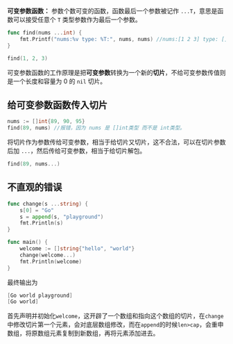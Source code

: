 **可变参数函数：** 参数个数可变的函数，函数最后一个参数被记作 `...T`，意思是函数可以接受任意个 `T` 类型参数作为最后一个参数。

```go
func find(nums ...int) {
	fmt.Printf("nums:%v type: %T:", nums, nums) //nums:[1 2 3] type: []int 可以看到是个切片
}

find(1, 2, 3)
```
可变参数函数的工作原理是把**可变参数**转换为一个新的**切片**，不给可变参数传值则是一个长度和容量为 0 的 `nil` 切片。
## 给可变参数函数传入切片
```go
nums := []int{89, 90, 95}
find(89, nums) //报错，因为 nums 是 []int类型 而不是 int类型。
```
将切片作为参数传给可变参数，相当于给切片又切片，这不合法，可以在切片参数后加 `...`，然后传给可变参数，相当于给切片解包。
```go
find(89, nums...)
```
## 不直观的错误
```go
func change(s ...string) {
	s[0] = "Go"
	s = append(s, "playground")
	fmt.Println(s)
}

func main() {
	welcome := []string{"hello", "world"}
	change(welcome...)
	fmt.Println(welcome)
}
```
最终输出为
```go
[Go world playground]
[Go world]
```
首先声明并初始化`welcome`，这开辟了一个数组和指向这个数组的切片，在`change`中修改切片第一个元素，会对底层数组修改，而在`append`的时候`len>cap`，会重申数组，将原数组元素复制到新数组，再将元素添加进去。
